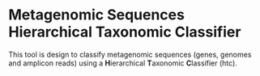 Metagenomic Sequences Hierarchical Taxonomic Classifier
========

This tool is design to classify metagenomic sequences (genes, genomes and amplicon reads) using a **H**ierarchical **T**axonomic **C**lassifier (htc).
